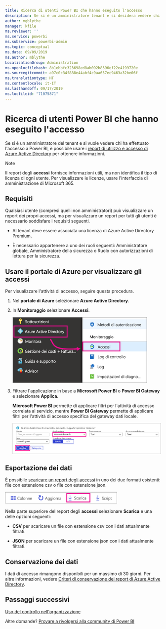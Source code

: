 ```yaml
---
title: Ricerca di utenti Power BI che hanno eseguito l'accesso
description: Se si è un amministratore tenant e si desidera vedere chi ha effettuato l'accesso a Power BI, è possibile usare i report d'uso e di accesso di Azure Active Directory per ottenere informazioni.
author: mgblythe
manager: kfile
ms.reviewer: ''
ms.service: powerbi
ms.subservice: powerbi-admin
ms.topic: conceptual
ms.date: 09/09/2019
ms.author: mblythe
LocalizationGroup: Administration
ms.openlocfilehash: 8b1ebbfc323698ed8ab092b8396ef22e4199720e
ms.sourcegitcommit: a97c0c34f888e44abf4c9aa657ec9463a32be06f
ms.translationtype: HT
ms.contentlocale: it-IT
ms.lasthandoff: 09/17/2019
ms.locfileid: "71075871"
---
```

# <a name="find-power-bi-users-that-have-signed-in"></a>Ricerca di utenti Power BI che hanno eseguito l'accesso

Se si è un amministratore del tenant e si vuole vedere chi ha effettuato l'accesso a Power BI, è possibile usare i [report di utilizzo e accesso di Azure Active Directory](/azure/active-directory/reports-monitoring/concept-sign-ins) per ottenere informazioni.

> [!NOTE]
> Il report degli **accessi** fornisce informazioni utili, ma non identifica il tipo di licenza di ogni utente. Per visualizzare le licenze, usare l'interfaccia di amministrazione di Microsoft 365.

## <a name="requirements"></a>Requisiti

Qualsiasi utente (compresi quelli non amministratori) può visualizzare un report dei propri accessi, ma per visualizzare un report per tutti gli utenti è necessario soddisfare i requisiti seguenti.

* Al tenant deve essere associata una licenza di Azure Active Directory Premium.

* È necessario appartenere a uno dei ruoli seguenti: Amministratore globale, Amministratore della sicurezza o Ruolo con autorizzazioni di lettura per la sicurezza.

## <a name="use-the-azure-portal-to-view-sign-ins"></a>Usare il portale di Azure per visualizzare gli accessi

Per visualizzare l'attività di accesso, seguire questa procedura.

1. Nel **portale di Azure** selezionare **Azure Active Directory**.

1. In **Monitoraggio** selezionare **Accessi**.
   
    ![Screenshot dell'interfaccia utente di Azure con le opzioni Azure Active Directory e Accessi evidenziate.](media/service-admin-access-usage/azure-portal-sign-ins.png)

1. Filtrare l'applicazione in base a **Microsoft Power BI** o **Power BI Gateway** e selezionare **Applica**.

    **Microsoft Power BI** permette di applicare filtri per l'attività di accesso correlata al servizio, mentre **Power BI Gateway** permette di applicare filtri per l'attività di accesso specifica del gateway dati locale.
   
    ![Screenshot del filtro degli accessi con evidenziato il campo Applicazione evidenziato.](media/service-admin-access-usage/sign-in-filter.png)

## <a name="export-the-data"></a>Esportazione dei dati

È possibile [scaricare un report degli accessi](/azure/active-directory/reports-monitoring/quickstart-download-sign-in-report) in uno dei due formati esistenti: file con estensione csv o file con estensione json.

![Screenshot del pulsante di download.](media/service-admin-access-usage/download-sign-in-data-csv.png)

Nella parte superiore del report degli **accessi** selezionare **Scarica** e una delle opzioni seguenti:

* **CSV** per scaricare un file con estensione csv con i dati attualmente filtrati.

* **JSON** per scaricare un file con estensione json con i dati attualmente filtrati.

## <a name="data-retention"></a>Conservazione dei dati

I dati di accesso rimangono disponibili per un massimo di 30 giorni. Per altre informazioni, vedere [Criteri di conservazione dei report di Azure Active Directory](/azure/active-directory/reports-monitoring/reference-reports-data-retention).

## <a name="next-steps"></a>Passaggi successivi

[Uso del controllo nell'organizzazione](service-admin-auditing.md)

Altre domande? [Provare a rivolgersi alla community di Power BI](https://community.powerbi.com/)